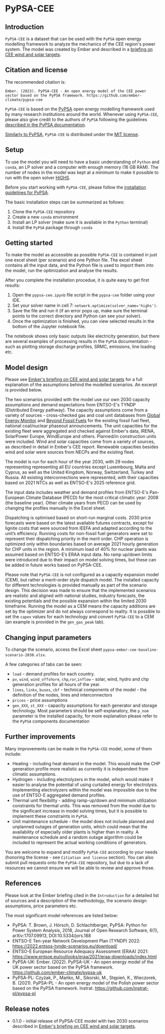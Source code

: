 # PyPSA-CEE

## Introduction

`PyPSA-CEE` is a dataset that can be used with the `PyPSA` open energy modelling framework to analyze the mechanics of the CEE region's power system. The model was created by Ember and described in a [briefing on CEE wind and solar targets](https://ember-climate.org/insights/research/in-it-together-cee-power-system/).

## Citation and license

The recommended citation is:

`Ember. (2023). PyPSA-CEE - An open energy model of the CEE power sector based on the PyPSA framework. https://github.com/ember-climate/pypsa-cee`

`PyPSA-CEE` is based on the [PyPSA](https://pypsa.readthedocs.io/en/latest/index.html) open energy modelling framework used by many research institutions around the world. Whenever using `PyPSA-CEE`, please also give credit to the authors of `PyPSA` following the guidelines [described in the PyPSA documentation](https://pypsa.readthedocs.io/en/latest/citing.html).

[Similarly to PyPSA](https://pypsa.readthedocs.io/en/latest/introduction.html?highlight=license#licence), `PyPSA-CEE` is distributed under the [MIT license](https://github.com/instrat-pl/pypsa-pl/blob/main/LICENSE).

## Setup

To use the model you will need to have a basic understanding of `Python` and `conda`, an LP solver and a computer with enough memory (16 GB RAM). The number of nodes in the model was kept at a minimum to make it possible to run with the open solver [HiGHS](https://www.maths.ed.ac.uk/hall/HiGHS/).

Before you start working with `PyPSA-CEE`, please follow the [installation guidelines for PyPSA](https://pypsa.readthedocs.io/en/latest/installation.html).

The basic installation steps can be summarized as follows:

1. Clone the `PyPSA-CEE` repository
2. Create a new `conda` environment
3. Install an LP solver (make sure it is available in the `Python` terminal)
4. Install the `PyPSA` package through `conda`

## Getting started

To make the model as accessible as possible `PyPSA-CEE` is contained in just one excel sheet (per scenario) and one Python file. The excel sheet contains all the input data, and the Python file is used to import them into the model, run the optimization and analyse the results.

After you complete the installation procedue, it is quite easy to get first results:

1. Open the `pypsa-cee.ipynb` file script in the `pypsa-cee` folder using your IDE.
2. Set your solver name in cell 7: `network.optimize(solver_name='highs')`. 
3. Save the file and run it (if an error pops up, make sure the terminal points to the correct directory and Python can see your solver).
4. Once the optimization is finished, you can view selected results in the bottom of the Jupyter notebook file.

The notebook shows only basic outputs like electricity generation, but there are several examples of processing results in the `PyPSA` documentation - such as plotting storage discharge profiles, SRMC, emissions, line loading etc.

## Model design

Please see [Ember's briefing on CEE wind and solar targets](https://ember-climate.org/insights/research/in-it-together-cee-power-system/) for a full explanation of the assumptions behind the modelled scenarios. An excerpt is provided below.

The two scenarios provided with the model use our own 2030 capacity assumptions and demand expectations from ENTSO-E's TYNDP  (Distributed Energy pathway). The capacity assumptions come from a variety of sources - cross-checked gas and coal unit databases from [Global Energy Monitor](https://globalenergymonitor.org/projects/global-gas-plant-tracker/) and [Beyond Fossil Fuels](https://beyondfossilfuels.org/coal/) for the existing fossil fuel fleet, national coal/nuclear phaseout announcements. The unit capacities for the existing fleet were aggregated and checked against Ember's data, IRENA, SolarPower Europe, WindEurope and others. Planned/in construction units were included. Wind and solar capacities come from a variety of sources, as described in detail in Ember's CEE report. Renewable capacities besides wind and solar were sources from NECPs and the existing fleet. 

The model is run for each hour of the year 2030, with 29 nodes representing representing all EU countries except Luxembourg, Malta and Cyprus, as well as the United Kingdom, Norway, Switzerland, Turkey and Russia. All existing interconnections were represented, with their capacities based on 2021 NTCs as well as ENTSO-E's 2025 reference grid. 

The input data includes weather and demand profiles from ENTSO-E's Pan-European Climate Database (PECD) for the most critical climatic year: 2008 (the baseline year). Other climate years from PECD can be used by changing the profiles manually in the Excel sheet.

Dispatching is optimised based on short-run marginal costs. 2030 price forecasts were based on the latest available futures contracts, except for lignite costs that were sourced from IEEFA and adapted according to the unit’s efficiency. Running costs for non-fossil fuel generators were set to represent their dispatching priority in the merit order. CHP operation is optimized only within boundaries based on average 2021 hourly generation for CHP units in the region. A minimum load of 40% for nuclear plants was assumed based on ENTSO-E’s ERAA input data. No ramp up/down limits were introduced due to their impact on model solving times, but these can be added in future works based on PyPSA-CEE.

Please note that `PyPSA-CEE` is not configured as a capacity expansion model (CEM), but rather a merit-order style dispatch model. The installed capacity for different technologies is provided manually as part of the scenario design. This decision was made to ensure that the implemented scenarios are realistic and aligned with national studies, industry forecasts, the existing potentials and the possible expansion within the limited 2030 timeframe. Running the model as a CEM means the capacity additions are set by the optimizer and do not always correspond to reality. It is possible to set the `capex` values for each technology and convert `PyPSA-CEE` to a CEM (an example is provided in the `gen_gas_peak` tab).

## Changing input parameters

To change the scenario, access the Excel sheet `pypsa-ember-cee-baseline-scenario-2030.xlsx`.

A few categories of tabs can be seen:

- `load` - demand profiles for each country.
- `pv`, `wind`, `wind_offshore`, `chp`,`ror`,`inflow`  - solar, wind, hydro and chp generation profiles for all hours of the year.
- `lines`, `links`, `buses`, `cbf` - technical components of the model - the definition of the nodes, lines and interconnectors
- `prices` - price assumptions
- `gen_XXX`, `st_XXX` - capacity assumptions for each generator and storage technology. Most parameters should be self-explanatory, the `p_nom` parameter is the installed capacity, for more explanation please refer to the `PyPSA` components documentation

## Further improvements

Many improvements can be made in the `PyPSA-CEE` model, some of them include:

- Heating - including heat demand in the model. This would make the CHP generation profile more realistic as currently it is independent from climatic assumptions.
- Hydrogen - including electrolyzers in the model, which would make it easier to analyse the potential of using curtailed energy for electrolysis. Implementing electrolyzers within the model was impossible due to the use of ENTSO-E aggregated demand profiles.
- Thermal unit flexibility - adding ramp-up/down and minimum utilization constraints for thermal units. This was removed from the model due to the significant increase in model solving times, but it is possible to implement these constraints in `PyPSA`.
- Unit maintenance schedule - the model does not include planned and unplanned outages of generation units, which could mean that the availability of especially older plants is higher than in reality. A maintenance schedule and a random outage algorithm could be included to represent the actual working conditions of generators.

You are welcome to expand and modify `PyPSA-CEE` according to your needs (honoring the license - see `Citiation and license` section). You can also submit pull requests onto the `PyPSA-CEE` repository, but due to a lack of resources we cannot ensure we will be able to review and approve those.

## References

Please look at the Ember briefing cited in the `Introduction` for a detailed list of sources and a description of the methodology, the scenario design assumptions, price parameters etc.

The most significant model references are listed below:

- PyPSA: T. Brown, J. Hörsch, D. Schlachtberger, PyPSA: Python for Power System Analysis, 2018, Journal of Open Research Software, 6(1), arXiv:1707.09913, DOI:10.5334/jors.188
- ENTSO-E Ten-year Network Development Plan (TYNDP) 2022: https://2022.entsos-tyndp-scenarios.eu/download/
- ENTSO-E European Resource Adequacy Assessment (ERAA) 2021: https://www.entsoe.eu/outlooks/eraa/2021/eraa-downloads/index.html
- PyPSA-UK: Ember. (2022). PyPSA-UK - An open energy model of the UK power sector based on the PyPSA framework. https://github.com/ember-climate/pypsa-uk
- PyPSA-PL: Czyżak, P., Mańko, M., Sikorski, M., Stępień, K., Wieczorek, B. (2021). PyPSA-PL - An open energy model of the Polish power sector based on the PyPSA framework. Instrat. https://github.com/instrat-pl/pypsa-pl

## Release notes

- 0.1.0 - initial release of PyPSA-CEE model with two 2030 scenarios described in [Ember's briefing on CEE wind and solar targets](https://ember-climate.org/insights/research/in-it-together-cee-power-system/).
